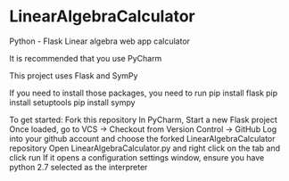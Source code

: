 # LinearAlgebraCalculator
Python - Flask Linear algebra web app calculator

It is recommended that you use PyCharm

This project uses Flask and SymPy

If you need to install those packages, you need to run
    pip install flask
    pip install setuptools
    pip install sympy

To get started:
    Fork this repository
    In PyCharm, Start a new Flask project
    Once loaded, go to VCS -> Checkout from Version Control -> GitHub
    Log into your github account and choose the forked LinearAlgebraCalculator repository
    Open LinearAlgebraCalculator.py and right click on the tab and click run
    If it opens a configuration settings window, ensure you have python 2.7 selected as the interpreter